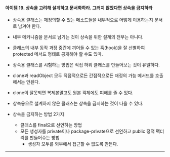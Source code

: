 #### 아이템 19. 상속을 고려해 설계하고 문서화하라. 그러지 않았다면 상속을 금지하라
- 상속용 클래스는 재정의할 수 있는 메소드들을 내부적으로 어떻게 이용하는지 문서로 남겨야 한다.
- 내부 메커니즘을 문서로 남기는 것이 상속을 위한 설계의 전부는 아니다.
- 클래스의 내부 동작 과정 중간에 끼어들 수 있는 훅(hook)을 잘 선별하여 protected 메서드 형태로 공개해야 할 수도 있따.
- 상속용 클래스를 시험하는 방법은 직접 하위 클래스를 만들어보는 것이 유일하다.


- clone과 readObject 모두 직접적으로든 간접적으로든 재정의 가능 메서드를 호출해서는 안된다.
- clone이 잘못되면 복제본말고도 원본 객체에도 피해를 줄 수 있다.
- 상속용으로 설계하지 않은 클래스는 상속을 금지하는 것이 나을 수 있다.


- 상속을 금지하는 방법 2가지
  - 클래스를 final으로 선언하는 방법
  - 모든 생성자를 private이나 package-private으로 선언하고 public 정적 팩터리를 만들어주는 방법
    - 생성자 모두를 외부에서 접근할 수 없도록 만든다.
---

